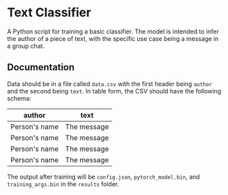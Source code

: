 
# Text Classifier


A Python script for training a basic classifier. The model is intended to infer the author of a piece of text, with the specific use case being a message in a group chat.

## Documentation

Data should be in a file called `data.csv` with the first header being `author` and the second being `text`. In table form, the CSV should have the following schema:

| author        | text        |
|---------------|-------------|
| Person's name | The message |
| Person's name | The message |
| Person's name | The message |
| Person's name | The message |


The output after training will be `config.json`, `pytorch_model.bin`, and `training_args.bin` in the `results` folder.



